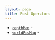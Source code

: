```yaml
---
layout: page
title: Post Operators
---
```


* [`depthMap`](depthMap.md) - 
* [`worldPosMap`](worldPosMap.md) -
